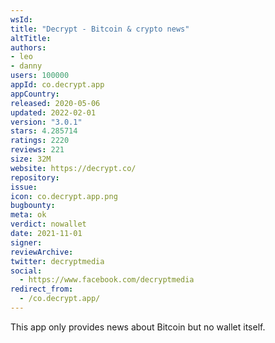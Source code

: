 ```yaml
---
wsId: 
title: "Decrypt - Bitcoin & crypto news"
altTitle: 
authors:
- leo
- danny
users: 100000
appId: co.decrypt.app
appCountry: 
released: 2020-05-06
updated: 2022-02-01
version: "3.0.1"
stars: 4.285714
ratings: 2220
reviews: 221
size: 32M
website: https://decrypt.co/
repository: 
issue: 
icon: co.decrypt.app.png
bugbounty: 
meta: ok
verdict: nowallet
date: 2021-11-01
signer: 
reviewArchive:
twitter: decryptmedia
social:
  - https://www.facebook.com/decryptmedia
redirect_from:
  - /co.decrypt.app/
---
```


This app only provides news about Bitcoin but no wallet itself.
